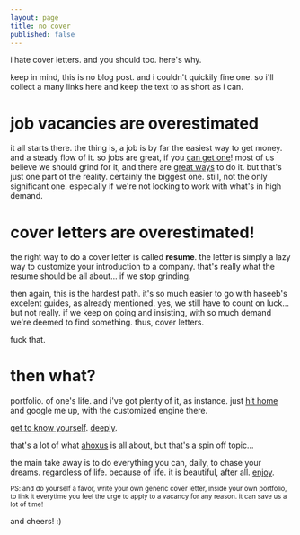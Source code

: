 ```yaml
---
layout: page
title: no cover
published: false
---
```


i hate cover letters. and you should too. here's why.

keep in mind, this is no blog post. and i couldn't quickily fine one.
so i'll collect a many links here and keep the text to as short as i can.

# job vacancies are overestimated

it all starts there. the thing is, a job is by far the easiest way to get money. and a steady flow of it.
so jobs are great, if you [can get one](https://medium.freecodecamp.org/ten-rules-for-negotiating-a-job-offer-ee17cccbdab6)!
most of us believe we should grind for it, and there are [great ways](https://haseebq.com/how-to-break-into-tech-job-hunting-and-interviews/) to do it.
but that's just one part of the reality. certainly the biggest one. still, not the only significant one.
especially if we're not looking to work with what's in high demand.

# cover letters are overestimated!

the right way to do a cover letter is called **resume**.
the letter is simply a lazy way to customize your introduction to a company.
that's really what the resume should be all about... if we stop grinding.

then again, this is the hardest path. it's so much easier to go with haseeb's excelent guides, as already mentioned.
yes, we still have to count on luck... but not really.
if we keep on going and insisting, with so much demand we're deemed to find something.
thus, cover letters.

fuck that.

# then what?

portfolio. of one's life. and i've got plenty of it, as instance. just [hit home](/) and google me up, with the customized engine there.

[get to know yourself](https://waitbutwhy.com/2018/04/picking-career.html). [deeply](https://trello.com/b/HmA5nlx6/self-knowledge).

that's a lot of what [ahoxus](/ahoxus) is all about, but that's a spin off topic...

the main take away is to do everything you can, daily, to chase your dreams. regardless of life. because of life.
it is beautiful, after all. [enjoy](/tv).

<small>PS: and do yourself a favor, write your own generic cover letter, inside your own portfolio, to link it everytime you feel the urge to apply to a vacancy for any reason.
it can save us a lot of time!</small>

and cheers! :)
